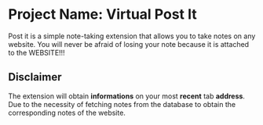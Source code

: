 # Project Name: Virtual Post It
Post it is a simple note-taking extension that allows you to take notes on any website. You will never be afraid of losing your note because it is attached to the WEBSITE!!!

## Disclaimer
The extension will obtain **informations** on your most **recent** tab **address**. Due to the necessity of fetching notes from the database to obtain the corresponding notes of the website.
